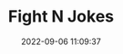 ---
date: 2022-09-06 11:09:37
title: 'Fight N Jokes'	
tags: [2D fighter, PC, pixel art, hand-drawn]
img: https://i.imgur.com/l4li9B6.png
link: https://store.steampowered.com/app/1328400/FightNJokes/	
discord: http://discord.gg/eB83nQa7qH	
twitter: https://twitter.com/fightnjok
---